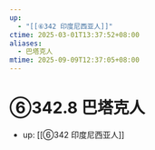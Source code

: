 ```yaml
---
up:
  - "[[⑥342 印度尼西亚人]]"
ctime: 2025-03-01T13:37:52+08:00
aliases:
  - 巴塔克人
mtime: 2025-09-09T12:37:05+08:00
---
```


# ⑥342.8 巴塔克人

- up: [[⑥342 印度尼西亚人]]
